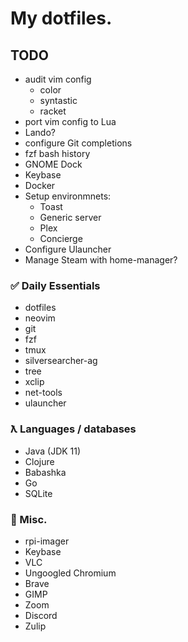 # My dotfiles.

## TODO

* audit vim config
    * color
    * syntastic
    * racket
* port vim config to Lua
* Lando?
* configure Git completions
* fzf bash history
* GNOME Dock
* Keybase
* Docker
* Setup environmnets:
    * Toast
    * Generic server
    * Plex
    * Concierge
* Configure Ulauncher
* Manage Steam with home-manager?

### ✅ Daily Essentials

* dotfiles
* neovim
* git
* fzf
* tmux
* silversearcher-ag
* tree
* xclip
* net-tools
* ulauncher

### ƛ Languages / databases

* Java (JDK 11)
* Clojure
* Babashka
* Go
* SQLite

### 🤷 Misc.

* rpi-imager
* Keybase
* VLC
* Ungoogled Chromium
* Brave
* GIMP
* Zoom
* Discord
* Zulip

